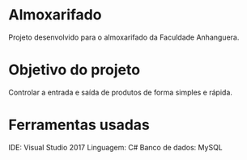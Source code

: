 # Almoxarifado
Projeto desenvolvido para o almoxarifado da Faculdade Anhanguera.

# Objetivo do projeto
Controlar a entrada e saída de produtos de forma simples e rápida.

# Ferramentas usadas
IDE: Visual Studio 2017
Linguagem: C#
Banco de dados: MySQL
